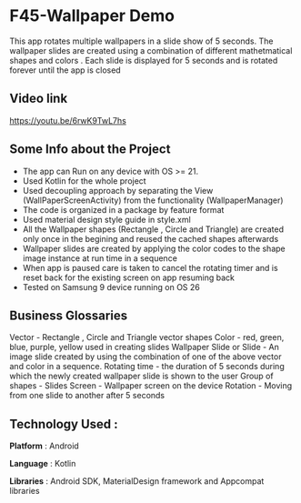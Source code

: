 # F45-Wallpaper Demo

This app rotates multiple wallpapers in a slide show of 5 seconds. The wallpaper slides are created using a combination of different mathetmatical shapes and colors . Each slide is  displayed for 5 seconds and is rotated forever until the app is closed

## Video link
https://youtu.be/6rwK9TwL7hs

## Some Info about the Project

- The app can Run on any device with OS >= 21.
- Used Kotlin for the whole project 
- Used decoupling approach by separating the View (WallPaperScreenActivity) from the functionality (WallpaperManager)
- The code is organized in a package by feature format
- Used material design style guide in style.xml 
- All the Wallpaper shapes (Rectangle , Circle and Triangle) are created only once in the begining and reused the cached shapes afterwards
- Wallpaper slides are created by applying the color codes to the shape image instance at run time in a sequence
- When app is paused care is taken to cancel the rotating timer and is reset back for the existing screen on app resuming back
- Tested on Samsung 9 device running on OS 26 



## Business Glossaries

 Vector - Rectangle , Circle and Triangle vector shapes
 Color - red, green, blue, purple, yellow used in creating slides
 Wallpaper Slide or Slide - An image slide created by using the combination of one of the above vector and color in a sequence. 
 Rotating time - the duration of 5 seconds during which the newly created wallpaper slide is shown to the user
 Group of shapes - Slides
 Screen - Wallpaper screen on the device
 Rotation - Moving from one slide to another after 5 seconds

## Technology Used :

**Platform** : Android

**Language** : Kotlin

**Libraries** : Android SDK, MaterialDesign framework and Appcompat libraries
                
